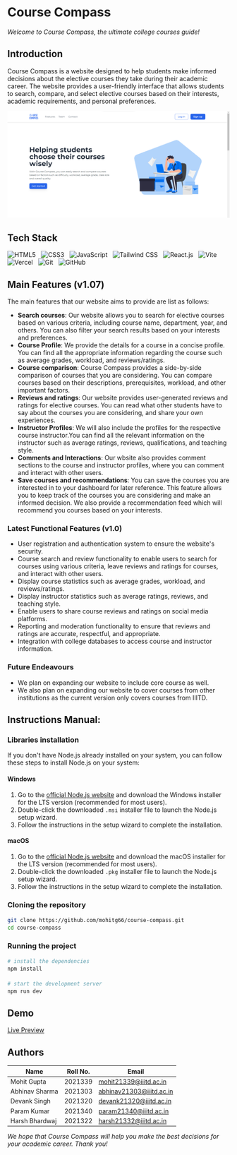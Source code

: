 # Course Compass
*Welcome to Course Compass, the ultimate college courses guide!*

## Introduction
Course Compass is a website designed to help students make informed decisions about the elective courses they take during their academic career. The website provides a user-friendly interface that allows students to search, compare, and select elective courses based on their interests, academic requirements, and personal preferences.

<img src="public\images\homepage.png" />

## Tech Stack
<img src="https://cdn-icons-png.flaticon.com/512/1051/1051277.png" alt="HTML5" width="50" height="50"> &nbsp;
<img src="https://camo.githubusercontent.com/19245ec17eda7364486b88211a4f9893001661c78d384430843df7584f30ec4e/68747470733a2f2f63646e2d69636f6e732d706e672e666c617469636f6e2e636f6d2f3132382f3733322f3733323139302e706e67" alt="CSS3" width="50" height="50">  &nbsp;
<img src="https://cdn.jsdelivr.net/npm/programming-languages-logos/src/javascript/javascript.png" alt="JavaScript" width="50" height="50"> &nbsp;
<img src="https://camo.githubusercontent.com/2c69dc89e7484cf00c5375512ba804c3b7ca8284dab85a8782af3f2bfbeb52c1/68747470733a2f2f63646e2e737667706f726e2e636f6d2f6c6f676f732f7461696c77696e646373732d69636f6e2e737667" alt="Tailwind CSS" width="50" height="50">  &nbsp;
<img src="https://camo.githubusercontent.com/258e4f46e082ec3dcfa3c4a90970a3d69d992c78c977ba7e0dd47b100a66f6f2/68747470733a2f2f63646e2e737667706f726e2e636f6d2f6c6f676f732f72656163742e737667" alt="React.js" width="50" height="50"> &nbsp;
<img src="https://upload.wikimedia.org/wikipedia/commons/thumb/f/f1/Vitejs-logo.svg/615px-Vitejs-logo.svg.png?20220412224743" alt="Vite" width="50" height="50"> &nbsp;
<img src="https://camo.githubusercontent.com/add2c9721e333f0043ac938f3dadbc26a282776e01b95b308fcaba5afaf74ae3/68747470733a2f2f6173736574732e76657263656c2e636f6d2f696d6167652f75706c6f61642f76313538383830353835382f7265706f7369746f726965732f76657263656c2f6c6f676f2e706e67" alt="Vercel" width="50" height="50"> &nbsp;
<img src="https://camo.githubusercontent.com/d2821617ebb471dac3033a3e0b8e17c692f6ed59c0c9ad8acdfa7562a6ea6a81/68747470733a2f2f63646e2e737667706f726e2e636f6d2f6c6f676f732f6769742d69636f6e2e737667" alt="Git" width="50" height="50"> &nbsp;
<img src="https://camo.githubusercontent.com/ac28190b3bdb446d46b2760854ecec42927bd2ae802d0729c6b0e72449b56082/68747470733a2f2f6769746875622e6769746875626173736574732e636f6d2f696d616765732f6d6f64756c65732f6c6f676f735f706167652f4769744875622d4d61726b2e706e67" alt="GitHub" width="50" height="50"> &nbsp;


## Main Features (v1.07)

The main features that our website aims to provide are list as follows:

- **Search courses**: Our website allows you to search for elective courses based on various criteria, including course name, department, year, and others. You can also filter your search results based on your interests and preferences.
- **Course Profile**: We provide the details for a course in a concise profile. You can find all the appropriate information regarding the course such as average grades, workload, and reviews/ratings.
- **Course comparison**: Course Compass provides a side-by-side comparison of courses that you are considering. You can compare courses based on their descriptions, prerequisites, workload, and other important factors.
- **Reviews and ratings**: Our website provides user-generated reviews and ratings for elective courses. You can read what other students have to say about the courses you are considering, and share your own experiences.
- **Instructor Profiles**: We will also include the profiles for the respective course instructor.You can find all the relevant information on the instructor such as average ratings, reviews, qualifications, and teaching style.
- **Comments and Interactions**: Our wbsite also provides comment sections to the course and instructor profiles, where you can comment and interact with other users.
- **Save courses and recommendations**: You can save the courses you are interested in to your dashboard for later reference. This feature allows you to keep track of the courses you are considering and make an informed decision. We also provide a recommendation feed which will recommend you courses based on your interests.

### Latest Functional Features (v1.0)
- User registration and authentication system to ensure the website's security.
- Course search and review functionality to enable users to search for courses using various criteria, leave reviews and ratings for courses, and interact with other users.
- Display course statistics such as average grades, workload, and reviews/ratings.
- Display instructor statistics such as average ratings, reviews, and teaching style.
- Enable users to share course reviews and ratings on social media platforms.
- Reporting and moderation functionality to ensure that reviews and ratings are accurate, respectful, and appropriate.
- Integration with college databases to access course and instructor information.

### Future Endeavours
- We plan on expanding our website to include core course as well.
- We also plan on expanding our website to cover courses from other institutions as the current version only covers courses from IIITD.

## Instructions Manual: 

### Libraries installation
If you don't have Node.js already installed on your system,
you can follow these steps to install Node.js on your system:

#### Windows
1. Go to the [official Node.js website](https://nodejs.org/en/download/) and download the Windows installer for the LTS version (recommended for most users).
2. Double-click the downloaded `.msi` installer file to launch the Node.js setup wizard.
3. Follow the instructions in the setup wizard to complete the installation.

#### macOS
1. Go to the [official Node.js website](https://nodejs.org/en/download/) and download the macOS installer for the LTS version (recommended for most users).
2. Double-click the downloaded `.pkg` installer file to launch the Node.js setup wizard.
3. Follow the instructions in the setup wizard to complete the installation.

### Cloning the repository
```bash
git clone https://github.com/mohitg66/course-compass.git
cd course-compass
```

### Running the project
```bash
# install the dependencies
npm install

# start the development server
npm run dev
```

## Demo
<!-- Link here -->
[Live Preview](https://course-compass.vercel.app/)

## Authors

| Name | Roll No. | Email |
| ---- | -------- | ----- |
| Mohit Gupta | 2021339 | mohit21339@iiitd.ac.in |
| Abhinav Sharma | 2021303 | abhinav21303@iiitd.ac.in |
| Devank Singh | 2021320 | devank21320@iiitd.ac.in |
| Param Kumar | 2021340 | param21340@iiitd.ac.in |
| Harsh Bhardwaj | 2021322 | harsh21332@iiitd.ac.in |

*We hope that Course Compass will help you make the best decisions for your academic career. Thank you!*
